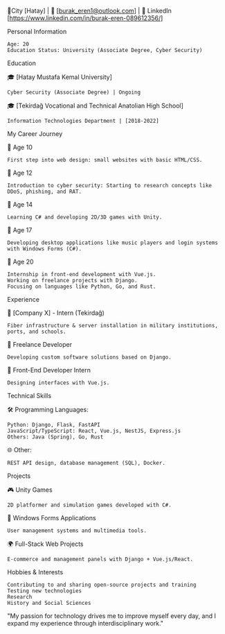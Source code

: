 📍City [Hatay] | 📧 [burak_eren1@outlook.com] | 🔗 LinkedIn [https://www.linkedin.com/in/burak-eren-089612356/]

Personal Information

    Age: 20
    Education Status: University (Associate Degree, Cyber Security)

Education

🎓 [Hatay Mustafa Kemal University]

    Cyber Security (Associate Degree) | Ongoing

🎓 [Tekirdağ Vocational and Technical Anatolian High School]

    Information Technologies Department | [2018-2022]

My Career Journey

🔹 Age 10
    
    First step into web design: small websites with basic HTML/CSS.

🔹 Age 12

    Introduction to cyber security: Starting to research concepts like DDoS, phishing, and RAT.

🔹 Age 14

    Learning C# and developing 2D/3D games with Unity.

🔹 Age 17

    Developing desktop applications like music players and login systems with Windows Forms (C#).

🔹 Age 20

    Internship in front-end development with Vue.js.
    Working on freelance projects with Django.
    Focusing on languages like Python, Go, and Rust.

Experience

💼 [Company X] - Intern (Tekirdağ)

    Fiber infrastructure & server installation in military institutions, ports, and schools.

💼 Freelance Developer

    Developing custom software solutions based on Django.

💼 Front-End Developer Intern

    Designing interfaces with Vue.js.

Technical Skills

🛠️ Programming Languages:

    Python: Django, Flask, FastAPI
    JavaScript/TypeScript: React, Vue.js, NestJS, Express.js
    Others: Java (Spring), Go, Rust

🌐 Other:

    REST API design, database management (SQL), Docker.

Projects

🎮 Unity Games

    2D platformer and simulation games developed with C#.

📁 Windows Forms Applications

    User management systems and multimedia tools.

🌍 Full-Stack Web Projects

    E-commerce and management panels with Django + Vue.js/React.

Hobbies & Interests

    Contributing to and sharing open-source projects and training
    Testing new technologies
    Research
    History and Social Sciences

"My passion for technology drives me to improve myself every day, and I expand my experience through interdisciplinary work."

